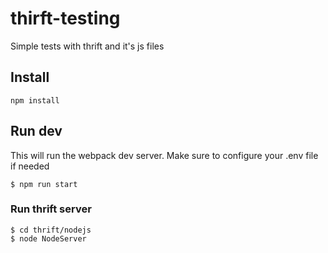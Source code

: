 # thirft-testing
Simple tests with thrift and it's js files

## Install
```
npm install
```

## Run dev
This will run the webpack dev server. Make sure to configure your .env file if needed
```
$ npm run start
```
### Run thrift server
```
$ cd thrift/nodejs
$ node NodeServer
